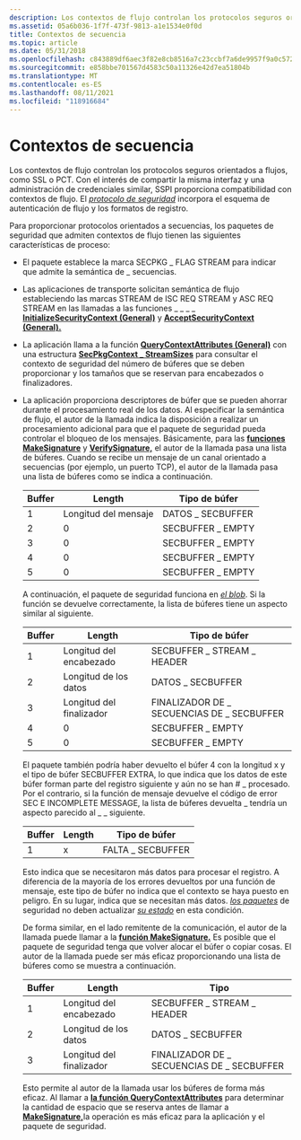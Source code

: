 ```yaml
---
description: Los contextos de flujo controlan los protocolos seguros orientados a flujos, como SSL o PCT.
ms.assetid: 05a6b036-1f7f-473f-9813-a1e1534e0f0d
title: Contextos de secuencia
ms.topic: article
ms.date: 05/31/2018
ms.openlocfilehash: c843889df6aec3f82e8cb8516a7c23ccbf7a6de9957f9a0c572f6e6ca63ac75d
ms.sourcegitcommit: e858bbe701567d4583c50a11326e42d7ea51804b
ms.translationtype: MT
ms.contentlocale: es-ES
ms.lasthandoff: 08/11/2021
ms.locfileid: "118916684"
---
```

# <a name="stream-contexts"></a>Contextos de secuencia

Los contextos de flujo controlan los protocolos seguros orientados a flujos, como SSL o PCT. Con el interés de compartir la misma interfaz y una administración de credenciales similar, SSPI proporciona compatibilidad con contextos de flujo. El [*protocolo de seguridad*](../secgloss/s-gly.md) incorpora el esquema de autenticación de flujo y los formatos de registro.

Para proporcionar protocolos orientados [](../secgloss/s-gly.md) a secuencias, los paquetes de seguridad que admiten contextos de flujo tienen las siguientes características de proceso:

-   El paquete establece la marca SECPKG \_ FLAG STREAM para indicar que admite la semántica de \_ secuencias.
-   Las aplicaciones de transporte solicitan semántica de flujo estableciendo las marcas STREAM de ISC REQ STREAM y ASC REQ STREAM en las llamadas a las funciones \_ \_ \_ \_ [**InitializeSecurityContext (General)**](/windows/win32/api/sspi/nf-sspi-initializesecuritycontexta) y [**AcceptSecurityContext (General).**](/windows/win32/api/sspi/nf-sspi-acceptsecuritycontext)
-   La aplicación llama a la función [**QueryContextAttributes (General)**](/windows/win32/api/sspi/nf-sspi-querycontextattributesa) con una [](../secgloss/s-gly.md) estructura [**SecPkgContext \_ StreamSizes**](/windows/desktop/api/Sspi/ns-sspi-secpkgcontext_streamsizes) para consultar el contexto de seguridad del número de búferes que se deben proporcionar y los tamaños que se reservan para encabezados o finalizadores.
-   La aplicación proporciona descriptores de búfer que se pueden ahorrar durante el procesamiento real de los datos. Al especificar la semántica de flujo, el autor de [](../secgloss/s-gly.md) la llamada indica la disposición a realizar un procesamiento adicional para que el paquete de seguridad pueda controlar el bloqueo de los mensajes. Básicamente, para las [**funciones MakeSignature**](/windows/desktop/api/Sspi/nf-sspi-makesignature) y [**VerifySignature,**](/windows/desktop/api/Sspi/nf-sspi-verifysignature) el autor de la llamada pasa una lista de búferes. Cuando se recibe un mensaje de un canal orientado a secuencias (por ejemplo, un puerto TCP), el autor de la llamada pasa una lista de búferes como se indica a continuación.

    | Buffer | Length         | Tipo de búfer      |
    |--------|----------------|------------------|
    | 1      | Longitud del mensaje | DATOS \_ SECBUFFER  |
    | 2      | 0              | SECBUFFER \_ EMPTY |
    | 3      | 0              | SECBUFFER \_ EMPTY |
    | 4      | 0              | SECBUFFER \_ EMPTY |
    | 5      | 0              | SECBUFFER \_ EMPTY |

    

     

    A continuación, el paquete de seguridad funciona en [*el blob*](../secgloss/b-gly.md). Si la función se devuelve correctamente, la lista de búferes tiene un aspecto similar al siguiente.

    

    | Buffer | Length         | Tipo de búfer                |
    |--------|----------------|----------------------------|
    | 1      | Longitud del encabezado  | SECBUFFER \_ STREAM \_ HEADER  |
    | 2      | Longitud de los datos    | DATOS \_ SECBUFFER            |
    | 3      | Longitud del finalizador | FINALIZADOR DE \_ SECUENCIAS DE \_ SECBUFFER |
    | 4      | 0              | SECBUFFER \_ EMPTY           |
    | 5      | 0              | SECBUFFER \_ EMPTY           |

    

     

    El paquete también podría haber devuelto el búfer 4 con la longitud x y el tipo de búfer SECBUFFER EXTRA, lo que indica que los datos de este búfer forman parte del registro siguiente y aún no se han \# \_ procesado. Por el contrario, si la función de mensaje devuelve el código de error SEC E INCOMPLETE MESSAGE, la lista de búferes devuelta \_ tendría un aspecto parecido al \_ \_ siguiente.

    

    | Buffer | Length | Tipo de búfer        |
    |--------|--------|--------------------|
    | 1      | x      | FALTA \_ SECBUFFER |

    

     

    Esto indica que se necesitaron más datos para procesar el registro. A diferencia de la mayoría de los errores devueltos por una función de mensaje, este tipo de búfer no indica que el contexto se haya puesto en peligro. En su lugar, indica que se necesitan más datos. [*los paquetes*](../secgloss/s-gly.md) de seguridad no deben actualizar [*su estado*](../secgloss/s-gly.md) en esta condición.

    De forma similar, en el lado remitente de la comunicación, el autor de la llamada puede llamar a la [**función MakeSignature.**](/windows/desktop/api/Sspi/nf-sspi-makesignature) Es posible que el paquete de seguridad tenga que volver alocar el búfer o copiar cosas. El autor de la llamada puede ser más eficaz proporcionando una lista de búferes como se muestra a continuación.

    

    | Buffer | Length         | Tipo                       |
    |--------|----------------|----------------------------|
    | 1      | Longitud del encabezado  | SECBUFFER \_ STREAM \_ HEADER  |
    | 2      | Longitud de los datos    | DATOS \_ SECBUFFER            |
    | 3      | Longitud del finalizador | FINALIZADOR DE \_ SECUENCIAS DE \_ SECBUFFER |

    

     

    Esto permite al autor de la llamada usar los búferes de forma más eficaz. Al llamar a [**la función QueryContextAttributes**](/windows/win32/api/sspi/nf-sspi-querycontextattributesa) para determinar la cantidad de espacio que se reserva antes de llamar a [**MakeSignature,**](/windows/desktop/api/Sspi/nf-sspi-makesignature)la operación es más eficaz para la aplicación y el paquete de seguridad.

 

 
